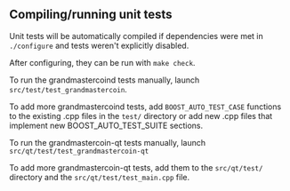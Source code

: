 Compiling/running unit tests
------------------------------------

Unit tests will be automatically compiled if dependencies were met in `./configure`
and tests weren't explicitly disabled.

After configuring, they can be run with `make check`.

To run the grandmastercoind tests manually, launch `src/test/test_grandmastercoin`.

To add more grandmastercoind tests, add `BOOST_AUTO_TEST_CASE` functions to the existing
.cpp files in the `test/` directory or add new .cpp files that
implement new BOOST_AUTO_TEST_SUITE sections.

To run the grandmastercoin-qt tests manually, launch `src/qt/test/test_grandmastercoin-qt`

To add more grandmastercoin-qt tests, add them to the `src/qt/test/` directory and
the `src/qt/test/test_main.cpp` file.
